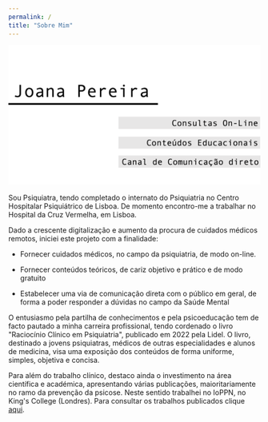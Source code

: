 ```yaml
---
permalink: /
title: "Sobre Mim"
---
```


  ![joanapereira!](/assets/images/joanapereira.png "joanapereira")


Sou Psiquiatra, tendo completado o internato do Psiquiatria no Centro Hospitalar Psiquiátrico de Lisboa. De momento encontro-me a trabalhar no Hospital da Cruz Vermelha, em Lisboa. 

Dado a crescente digitalização e aumento da procura de cuidados médicos remotos, iniciei este projeto com a finalidade:

- Fornecer cuidados médicos, no campo da psiquiatria, de modo on-line.

- Fornecer conteúdos teóricos, de cariz objetivo e prático e de modo gratuito

- Estabelecer uma via de comunicação direta com o público em geral, de forma a poder responder a dúvidas no campo da Saúde Mental

O entusiasmo pela partilha de conhecimentos e pela psicoeducação tem de facto pautado a minha carreira profissional, tendo cordenado o livro "Raciocínio Clínico em Psiquiatria", publicado em 2022 pela Lidel. O livro, destinado a jovens psiquiatras, médicos de outras especialidades e alunos de medicina, visa uma exposição dos conteúdos de forma uniforme, simples, objetiva e concisa.

Para além do trabalho clínico, destaco ainda o investimento na área científica e académica, apresentando várias publicações, maioritariamente no ramo da prevenção da psicose. Neste sentido trabalhei no IoPPN, no King's College (Londres). Para consultar os trabalhos publicados clique [aqui](https://scholar.google.com/citations?user=X_HUFlsAAAAJ&hl=pt-PT).







